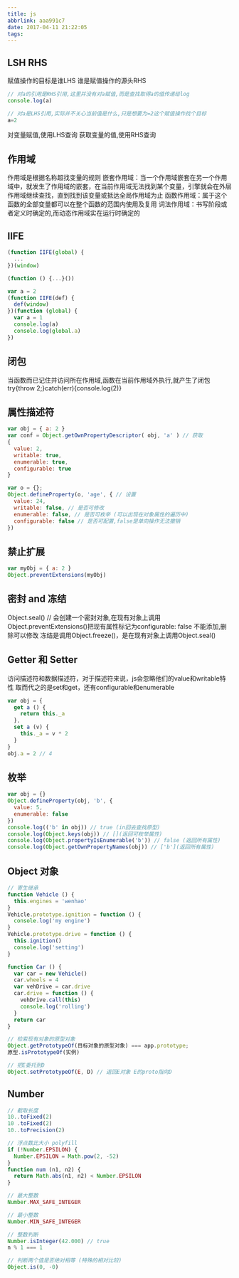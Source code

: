 ```yaml
---
title: js
abbrlink: aaa991c7
date: 2017-04-11 21:22:05
tags:
---
```


## LSH RHS
赋值操作的目标是谁LHS
谁是赋值操作的源头RHS

```js
// 对a的引用是RHS引用,这里并没有对a赋值,而是查找取得a的值传递给log
console.log(a)

// 对a是LHS引用,实际并不关心当前值是什么,只是想要为=2这个赋值操作找个目标
a=2
```
对变量赋值,使用LHS查询
获取变量的值,使用RHS查询

## 作用域
作用域是根据名称超找变量的规则
嵌套作用域：当一个作用域嵌套在另一个作用域中，就发生了作用域的嵌套，在当前作用域无法找到某个变量，引擎就会在外层作用域继续查找，直到找到该变量或抵达全局作用域为止
函数作用域：属于这个函数的全部变量都可以在整个函数的范围内使用及复用
词法作用域：书写阶段或者定义时确定的,而动态作用域实在运行时确定的

## IIFE
```js
(function IIFE(global) {
  ...
})(window)

(function () {...}())

var a = 2
(function IIFE(def) {
  def(window)
})(function (global) {
  var a = 1
  console.log(a)
  console.log(global.a)
})
```




## 闭包
当函数而已记住并访问所在作用域,函数在当前作用域外执行,就产生了闭包
try{throw 2;}catch(err){console.log(2)}




## 属性描述符
```js
var obj = { a: 2 }
var conf = Object.getOwnPropertyDescriptor( obj, 'a' ) // 获取
{
  value: 2,
  writable: true,
  enumerable: true,
  configurable: true
}

var o = {};
Object.defineProperty(o, 'age', { // 设置
  value: 24,
  writable: false, // 是否可修改
  enumerable: false, // 是否可枚举 (可以出现在对象属性的遍历中)
  configurable: false // 是否可配置,false是单向操作无法撤销
})
```


## 禁止扩展
```js
var myObj = { a: 2 }
Object.preventExtensions(myObj)
```




## 密封 and 冻结
Object.seal() // 会创建一个密封对象,在现有对象上调用 Object.preventExtensions()把现有属性标记为configurable: false
不能添加,删除可以修改
冻结是调用Object.freeze()，是在现有对象上调用Object.seal()




## Getter 和 Setter
访问描述符和数据描述符，对于描述符来说，js会忽略他们的value和writable特性
取而代之的是set和get，还有configurable和enumerable
```js
var obj = {
  get a () {
    return this._a
  },
  set a (v) {
    this._a = v * 2
  }
}
obj.a = 2 // 4
```




## 枚举
```js
var obj = {}
Object.defineProperty(obj, 'b', {
  value: 5,
  enumerable: false
})
console.log(('b' in obj)) // true (in回去查找原型)
console.log(Object.keys(obj)) // [](返回可枚举属性)
console.log(Object.propertyIsEnumerable('b')) // false (返回所有属性)
console.log(Object.getOwnPropertyNames(obj)) // ['b'](返回所有属性)
```




## Object 对象
```js
// 寄生继承
function Vehicle () {
  this.engines = 'wenhao'
}
Vehicle.prototype.ignition = function () {
  console.log('my engine')
}
Vehicle.prototype.drive = function () {
  this.ignition()
  console.log('setting')
}

function Car () {
  var car = new Vehicle()
  car.wheels = 4
  var vehDrive = car.drive
  car.drive = function () {
    vehDrive.call(this)
    console.log('rolling')
  }
  return car
}
```

```js
// 检索现有对象的原型对象
Object.getPrototypeOf(目标对象的原型对象) === app.prototype;
原型.isPrototypeOf(实例)

// 把E委托到D
Object.setPrototypeOf(E, D) // 返回E对象 E的proto指向D
```




## Number
```js
// 截取长度
10..toFixed(2)
10 .toFixed(2)
10..toPrecision(2)

// 浮点数比大小 polyfill
if (!Number.EPSILON) {
  Number.EPSILON = Math.pow(2, -52)
}
function num (n1, n2) {
  return Math.abs(n1, n2) < Number.EPSILON
}

// 最大整数
Number.MAX_SAFE_INTEGER

// 最小整数
Number.MIN_SAFE_INTEGER

// 整数判断
Number.isInteger(42.000) // true
n % 1 === 1

// 判断两个值是否绝对相等 (特殊的相对比较)
Object.is(0, -0)

```










